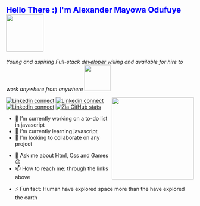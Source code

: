 # <h2 style="color:blue;"><bold>Hello There :) </bold> I'm Alexander Mayowa Odufuye <img src="https://media.giphy.com/media/RLsfgZfNGJ3fzlMXdV/giphy.gif" width="100px"></h2> 
  
   <p><em> Young and aspiring Full-stack developer willing and available for hire to work anywhere from anywhere </em>  <img src="https://media.giphy.com/media/yo1whaKkz38ME/giphy.gif" width="70px"></p>
   <img src="https://media.giphy.com/media/9E8YAeiYli6btFF8Q5/giphy.gif" width="220px" align= "right">
  
  
<!--   [![Facebook connect](https://img.shields.io/badge/Facebook-1877F2?style=for-the-badge&logo=facebook&logoColor=white)](https://facebook.com/ah.ziayousufi) -->
[![Linkedin connect](https://img.shields.io/badge/LinkedIn-0077B5?style=for-the-badge&logo=linkedin&logoColor=white)](https://www.linkedin.com/in/alexander-odufuye-9298511a4/)
[![Linkedin connect](https://img.shields.io/badge/Instagram-E4405F?style=for-the-badge&logo=instagram&logoColor=white)](https://www.instagram.com/codingrex/)
[![Linkedin connect](https://img.shields.io/badge/angellist-0077bs?style=for-the-badge&logo=angellist&logoColor=white)](https://angel.co/u/alexander-mayowa)
[![Zia GitHub stats](https://github-readme-stats.vercel.app/api?username=alexander16108&count_private=true&show_icons=true&theme=radical)](https://github.com/alexander16108)



- 🔭 I’m currently working on a to-do list in javascript
- 🌱 I’m currently learning javascript
- 👯 I’m looking to collaborate on any project
<!-- - 🤔 I’m looking for help with ... -->
- 💬 Ask me about Html, Css and Games 😉
- 📫 How to reach me: through the links above 
<!-- - 😄 Pronouns: ... -->
- ⚡ Fun fact: Human have explored space more than the have explored the earth
